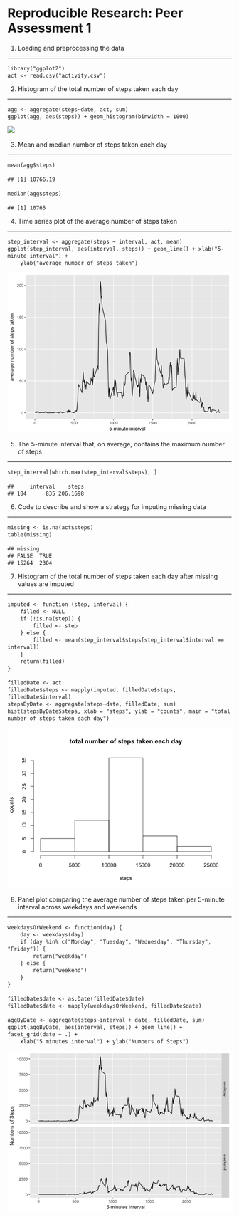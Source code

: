 Reproducible Research: Peer Assessment 1
========================================

1. Loading and preprocessing the data
-------------------------------------

    library("ggplot2")  
    act <- read.csv("activity.csv")

2. Histogram of the total number of steps taken each day
--------------------------------------------------------

    agg <- aggregate(steps~date, act, sum)
    ggplot(agg, aes(steps)) + geom_histogram(binwidth = 1000)

![](assignment1_files/figure-markdown_strict/unnamed-chunk-2-1.png)

3. Mean and median number of steps taken each day
-------------------------------------------------

    mean(agg$steps)

    ## [1] 10766.19

    median(agg$steps)

    ## [1] 10765

4. Time series plot of the average number of steps taken
--------------------------------------------------------

    step_interval <- aggregate(steps ~ interval, act, mean)
    ggplot(step_interval, aes(interval, steps)) + geom_line() + xlab("5-minute interval") + 
        ylab("average number of steps taken")

![](unnamed-chunk-4-1.png)

5. The 5-minute interval that, on average, contains the maximum number of steps
-------------------------------------------------------------------------------

    step_interval[which.max(step_interval$steps), ]

    ##     interval    steps
    ## 104      835 206.1698

6. Code to describe and show a strategy for imputing missing data
-----------------------------------------------------------------

    missing <- is.na(act$steps)
    table(missing)

    ## missing
    ## FALSE  TRUE 
    ## 15264  2304

7. Histogram of the total number of steps taken each day after missing values are imputed
-----------------------------------------------------------------------------------------

    imputed <- function (step, interval) {
        filled <- NULL
        if (!is.na(step)) {
            filled <- step
        } else {
            filled <- mean(step_interval$steps[step_interval$interval == interval])
        }
        return(filled)
    }

    filledDate <- act
    filledDate$steps <- mapply(imputed, filledDate$steps, filledDate$interval)
    stepsByDate <- aggregate(steps~date, filledDate, sum)
    hist(stepsByDate$steps, xlab = "steps", ylab = "counts", main = "total number of steps taken each day")

![](unnamed-chunk-7-1.png)

8. Panel plot comparing the average number of steps taken per 5-minute interval across weekdays and weekends
------------------------------------------------------------------------------------------------------------

    weekdaysOrWeekend <- function(day) {
        day <- weekdays(day)
        if (day %in% c("Monday", "Tuesday", "Wednesday", "Thursday", "Friday")) {
            return("weekday")
        } else {
            return("weekend")
        }
    }

    filledDate$date <- as.Date(filledDate$date)
    filledDate$date <- mapply(weekdaysOrWeekend, filledDate$date)

    aggByDate <- aggregate(steps~interval + date, filledDate, sum)
    ggplot(aggByDate, aes(interval, steps)) + geom_line() + facet_grid(date ~ .) + 
        xlab("5 minutes interval") + ylab("Numbers of Steps")

![](unnamed-chunk-8-1.png)
